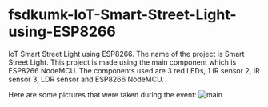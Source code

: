 # fsdkumk-IoT-Smart-Street-Light-using-ESP8266
IoT Smart Street Light using ESP8266. 
The name of the project is Smart Street Light.
This project is made using the main component which is ESP8266 NodeMCU.
The components used are 3 red LEDs, 1 IR sensor 2, IR sensor 3, LDR sensor and ESP8266 NodeMCU.

Here are some pictures that were taken during the event:
![main](https://github.com/fsdkumk/IoT-Smart-Street-Light-using-ESP8266/assets/141599942/9a3e68b3-38b3-4af5-b3e1-67cba6ed4b08)
